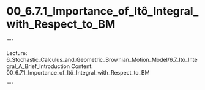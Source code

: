 # 00_6.7.1_Importance_of_Itô_Integral_with_Respect_to_BM

"""

Lecture: 6_Stochastic_Calculus_and_Geometric_Brownian_Motion_Model/6.7_Itô_Integral_A_Brief_Introduction
Content: 00_6.7.1_Importance_of_Itô_Integral_with_Respect_to_BM

"""

